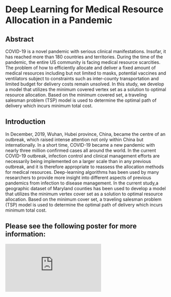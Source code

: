 # Deep Learning for Medical Resource Allocation in a Pandemic

## Abstract

COVID-19 is a novel pandemic with serious clinical manifestations. Insofar, it has reached more than 180 countries and territories. During the time of the pandemic, the entire US community is facing medical resource scarcities. The problem of how to efficiently allocate and deliver a fixed amount of medical resources including but not limited to masks, potential vaccines and ventilators subject to constraints such as inter-county transportation and limited budget for delivery costs remain unsolved. In this study, we develop a model that utilizes the minimum covered vertex set as a solution to optimal resource allocation. Based on the minimum covered set, a traveling salesman problem (TSP) model is used to determine the optimal path of delivery which incurs minimum total cost.

## Introduction

In December, 2019, Wuhan, Hubei province, China, became the centre of an outbreak, which raised intense attention not only within China but internationally. In a short time, COVID-19 became a new pandemic with nearly three million confirmed cases all around the world. In the current COVID-19 outbreak, infection control and clinical management efforts are necessarily being implemented on a larger scale than in any previous outbreak, and it is therefore appropriate to reassess the allocation methods for medical resources. Deep-learning algorithms has been used by many researchers to provide more insight into different aspects of previous pandemics from infection to disease management. In the current study,a geographic dataset of Maryland counties has been used to develop a model that utilizes the minimum vertex cover set as a solution to optimal resource allocation. Based on the minimum cover set, a traveling salesman problem (TSP) model is used to determine the optimal path of delivery which incurs minimum total cost.

## Please see the following poster for more information:

![Please click here to see the psoter](https://github.com/hamid4ughi/Deep_Learning_for_Medical_Resource_Allocation_in_a_Pandemic/blob/master/AMS_667_Final_Project_Poster__Github.pdf)
